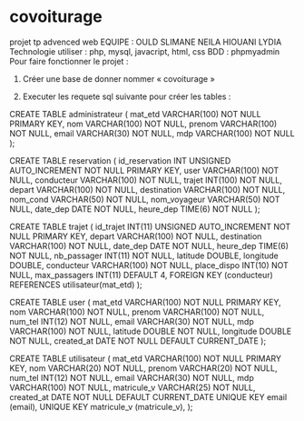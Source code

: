 # covoiturage

projet tp advenced web
EQUIPE : OULD SLIMANE NEILA HIOUANI LYDIA
Technologie utiliser : php, mysql, javacript, html, css
BDD : phpmyadmin
Pour faire fonctionner le projet :

1. Créer une base de donner nommer « covoiturage »

2. Executer les requete sql suivante pour créer les tables :

CREATE TABLE administrateur (
    mat_etd VARCHAR(100) NOT NULL PRIMARY KEY,
    nom VARCHAR(100) NOT NULL,
    prenom VARCHAR(100) NOT NULL,
    email VARCHAR(30) NOT NULL,
    mdp VARCHAR(100) NOT NULL
);

CREATE TABLE reservation (
    id_reservation INT UNSIGNED AUTO_INCREMENT NOT NULL PRIMARY KEY,
    user VARCHAR(100) NOT NULL,
    conducteur VARCHAR(100) NOT NULL,
    trajet INT(100) NOT NULL,
    depart VARCHAR(100) NOT NULL,
    destination VARCHAR(100) NOT NULL,
    nom_cond VARCHAR(50) NOT NULL,
    nom_voyageur VARCHAR(50) NOT NULL,
    date_dep DATE NOT NULL,
    heure_dep TIME(6) NOT NULL
);

CREATE TABLE trajet ( 
    id_trajet INT(11) UNSIGNED AUTO_INCREMENT NOT NULL PRIMARY KEY, 
    depart VARCHAR(100) NOT NULL, 
    destination VARCHAR(100) NOT NULL, 
    date_dep DATE NOT NULL, heure_dep TIME(6) NOT NULL, 
    nb_passager INT(11) NOT NULL, 
    latitude DOUBLE, longitude DOUBLE, 
    conducteur VARCHAR(100) NOT NULL, 
    place_dispo INT(10) NOT NULL, 
    max_passagers  INT(11) DEFAULT 4, 
    FOREIGN KEY (conducteur) REFERENCES utilisateur(mat_etd)
);

CREATE TABLE user (
    mat_etd VARCHAR(100) NOT NULL PRIMARY KEY,
    nom VARCHAR(100) NOT NULL,
    prenom VARCHAR(100) NOT NULL,
    num_tel INT(12) NOT NULL,
    email VARCHAR(30) NOT NULL,
    mdp VARCHAR(100) NOT NULL,
    latitude DOUBLE NOT NULL,
    longitude DOUBLE NOT NULL,
    created_at DATE NOT NULL DEFAULT CURRENT_DATE
);

CREATE TABLE utilisateur (
    mat_etd VARCHAR(100) NOT NULL PRIMARY KEY,
    nom VARCHAR(20) NOT NULL,
    prenom VARCHAR(20) NOT NULL,
    num_tel INT(12) NOT NULL,
    email VARCHAR(30) NOT NULL,
    mdp VARCHAR(100) NOT NULL,
    matricule_v VARCHAR(25) NOT NULL,
    created_at DATE NOT NULL DEFAULT CURRENT_DATE
    UNIQUE KEY email (email),
    UNIQUE KEY matricule_v (matricule_v),
);
